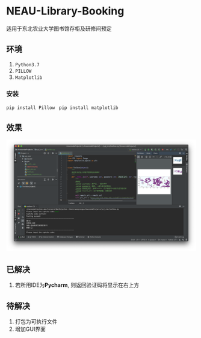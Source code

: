 # NEAU-Library-Booking
适用于东北农业大学图书馆存柜及研修间预定

## 环境
1. `Python3.7`
2. `PILLOW`
3. `Matplotlib`

### 安装
`pip install Pillow `
`pip install matplotlib`

## 效果
![Pycharm](pic/Pycharm.png)

## 已解决
1. 若所用IDE为**Pycharm**, 则返回验证码将显示在右上方

## 待解决
1. 打包为可执行文件
2. 增加GUI界面
